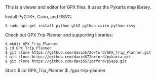 This is a viewer and editor for GPX files. It uses the Pykarta map library.

Install PyGTK+, Cairo, and RSVG:

    $ sudo apt-get install python-gtk2 python-cairo python-rsvg

Check out GPX Trip Planner and supporting libraries:

    $ mkdir GPX_Trip_Planner
    $ cd GPX_Trip_Planner
    $ git clone https://github.com/david672orford/GPX_Trip_Planner.git
    $ git clone https://github.com/david672orford/pykarta.git
    $ git clone https://github.com/david672orford/pyapp.git

Start:
    $ cd GPX_Trip_Planner
    $ ./gpx-trip-planner

